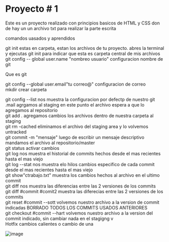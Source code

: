 # Proyecto # 1
Este es un proyecto realizado con principios basicos de HTML y CSS don de hay un un archivo txt para realizar la parte escrita 

comandos uasados y aprendidos 


git init	estas en carpeta, estan los archivos de tu proyecto. abres la terminal y ejecutas git init	 para indicar que esta es carpeta central de mis  archivos 					
git config   -- global user.name "nombreo usuario"	configuracion nombre de git				

Que  es git 	

git config   --global user.email"tu correo@"	configuracion de correo					
mkdir	crear carpeta	

git config --list	nos muestra la configuracion por defectp de nuestro git					
.mail 	agrgamos al staging en este punto el archivo espera a que lo agregamos al repositorio					
git add .	agregamos cambios los archivos dentro de nuestra carpeta al staging					
git rm -cached 	eliminamos el archivo del staging area y lo volvemos untracked					
git commit -m "mensaje"	luego de escribir un mensaje descriptivo mandamos el archivo al repositorio/master					
git status	activar cambios					
git log	nos muestra el historial de commits hechos desde el mas recientes hasta el mas viejo 					
git log --stat	nos muestra elo hilos cambios especifico de cada commit desde el mas recientes hasta el mas viejo 					
git show"ctrabajo.txt"	muestra los cambios hechos al archivo en el ultimo commit					
git diff 	nos muestra las diferencias entre las 2 versiones de los commits					
git diff #commit #comit2	muestra las diferecias entre las 2 versiones de los commits					
git reset #commit --sott	volvemos nuestro archivo a la version de commit indicadas BORRADO TODOS LOS COMMITS USADOS ANTERIORES					
git checkout #commit --hart	volvemos nuestro archivo a la version del commit indicado, sin cambiar nada en el stagigng v					
Hotfix	cambios calientes o cambio de una 	

![image](https://user-images.githubusercontent.com/72534486/194196477-c3f56400-30e5-4437-ba47-268ac82a10bb.png)
